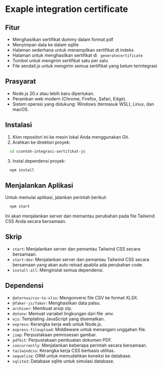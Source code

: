 # Exaple integration certificate

## Fitur
- Menghasilkan sertifikat dummy dalam format pdf
- Menyimpan data ke dalam sqlite
- Halaman sederhana untuk menampilkan sertifikat di indeks
- Halaman untuk menghasilkan sertifikat di ``` generatecertificate```
- Tombol untuk mengirim sertifikat satu per satu
- File sendall.js untuk mengirim semua sertifikat yang belum terintegrasi

## Prasyarat
- Node.js 20.x atau lebih baru diperlukan.
- Peramban web modern (Chrome, Firefox, Safari, Edge).
- Sistem operasi yang didukung: Windows (termasuk WSL), Linux, dan macOS.

## Instalasi

1. Klon repositori ini ke mesin lokal Anda menggunakan Git.
2. Arahkan ke direktori proyek:

```bash
  cd ccontoh-integrasi-sertifikat-js
```

3. Instal dependensi proyek:

```bash
  npm install
```

## Menjalankan Aplikasi

Untuk memulai aplikasi, jalankan perintah berikut:
```bash
  npm start
```
Ini akan menjalankan server dan memantau perubahan pada file Tailwind CSS Anda secara bersamaan.

## Skrip
- `start`: Menjalankan server dan pemantau Tailwind CSS secara bersamaan.
- `start:dev`: Menjalankan server dan pemantau Tailwind CSS secara bersamaan yang akan auto reload apabila ada perubahan code.
- `install-all`: Menginstal semua dependensi.

## Dependensi
- `@aternus/csv-to-xlsx`: Mengonversi file CSV ke format XLSX.
- `@faker-js/faker`: Menghasilkan data palsu.
- `archiver`: Membuat arsip zip.
- `dotenv`: Memuat variabel lingkungan dari file .env.
- `ejs`: Templating JavaScript yang disematkan.
- `express`: Kerangka kerja web untuk Node.js.
- `express-fileupload`: Middleware untuk menangani unggahan file.
- `jimp`: Perpustakaan pemrosesan gambar.
- `pdfkit`: Perpustakaan pembuatan dokumen PDF.
- `concurrently`: Menjalankan beberapa perintah secara bersamaan.
- `tailwindcss`: Kerangka kerja CSS berbasis utilitas.
- `sequelize`:  ORM untuk memudahkan koneksi ke database.
- `sqlite3`: Database sqlite untuk simulasi database.


